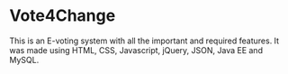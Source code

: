 # Vote4Change
This is an E-voting system with all the important and required features. It was made using HTML, CSS, Javascript, jQuery, JSON, Java EE and MySQL.
